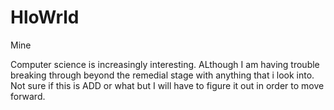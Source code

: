 # HloWrld
Mine

Computer science is increasingly interesting.  ALthough I am having trouble breaking through beyond the remedial stage with anything that i look into.  Not sure if this is ADD or what but I will have to figure it out in order to move forward. 
